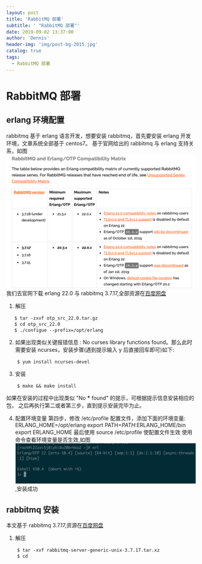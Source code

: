 ```yaml
---
layout: post
title: 'RabbitMQ 部署'
subtitle: ' "RabbitMQ 部署"'
date: 2019-09-02 13:37:00
author: 'Dennis'
header-img: 'img/post-bg-2015.jpg'
catalog: true
tags:
  - RabbitMQ 部署
---
```


# RabbitMQ 部署

## erlang 环境配置

rabbitmq 基于 erlang 语言开发，想要安装 rabbitmq，首先要安装 erlang 开发环境，文章系统全部基于 centos7。
基于官网给出的 rabbitmq 与 erlang 支持关系，如图![version][1]
我们去官网下载 erlang 22.0 与 rabbitmq 3.7.17,全部资源在[百度网盘][2]

1. 解压

```
   $ tar -zxvf otp_src_22.0.tar.gz
   $ cd otp_src_22.0
   $ ./configue --prefix=/opt/erlang
```

2. 如果出现类似关键报错信息 : No curses library functions found。那么此时需要安装 ncurses，安装步骤(遇到提示输入 y 后直接回车即可)如下:

```
    $ yum install ncurses-devel
```

3. 安装

```
    $ make && make install
```

如果在安装的过程中出现类似 "No **\*** found" 的提示，可根据提示信息安装相应的包， 之后再执行第二或者第三步，直到提示安装完毕为止。

4. 配置环境变量
   第四步，修改 /etc/profile 配置文件，添加下面的环境变量:
   ERLANG_HOME=/opt/erlang
   export PATH=$PATH:$ERLANG_HOME/bin
   export ERLANG_HOME
   最后使用 source /etc/profile 使配置文件生效
   使用命令查看环境变量是否生效,如图![erl][3],安装成功

## rabbitmq 安装

本文基于 rabbitmq 3.7.17,资源在[百度网盘][3]

1. 解压

```
    $ tar -xvf rabbitmq-server-generic-unix-3.7.17.tar.xz
    $ cd
```

[1]: /img/in-post/2019-09-02-rabbitmq/version.png
[2]: https://pan.baidu.com/s/1fvDyyX0aBbZCh0alifVZJg
[3]: /img/in-post/2019-09-02-rabbitmq/erl.png
